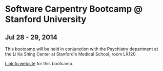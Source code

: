 # Software Carpentry Bootcamp @ Stanford University
## Jul 28 - 29, 2014

This bootcamp will be held in conjunction with the Psychiatry department at the Li Ka Shing Center at Stanford's Medical School, room LK120

[Link to website](http://jensv.github.io/2014-07-28-stanford/) for this bootcamp.